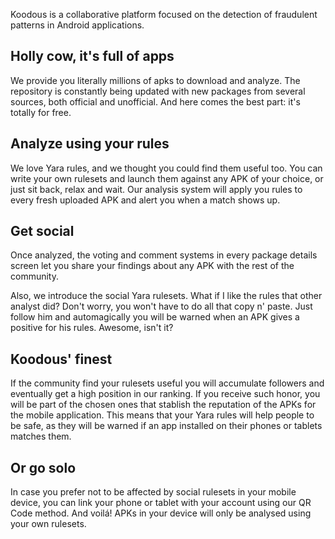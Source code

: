Koodous is a collaborative platform focused on the detection of fraudulent patterns in Android applications.

## Holly cow, it's full of apps

We provide you literally millions of apks to download and analyze. The repository is constantly being updated with new packages from several sources, both official and unofficial. And here comes the best part: it's totally for free.

## Analyze using your rules

We love Yara rules, and we thought you could find them useful too. You can write your own rulesets and launch them against any APK of your choice, or just sit back, relax and wait. Our analysis system will apply you rules to every fresh uploaded APK and alert you when a match shows up. 

## Get social

Once analyzed, the voting and comment systems in every package details screen let you share your findings about any APK with the rest of the community. 

Also, we introduce the social Yara rulesets. What if I like the rules that other analyst did? Don't worry, you won't have to do all that copy n' paste. Just follow him and automagically you will be warned when an APK gives a positive for his rules. Awesome, isn't it?

## Koodous' finest

If the community find your rulesets useful you will accumulate followers and eventually get a high position in our ranking. If you receive such honor, you will be part of the chosen ones that stablish the reputation of the APKs for the mobile application. This means that your Yara rules will help people to be safe, as they will be warned if an app installed on their phones or tablets matches them.

## Or go solo

In case you prefer not to be affected by social rulesets in your mobile device, you can link your phone or tablet with your account using our QR Code method. And voilá! APKs in your device will only be analysed using your own rulesets.

